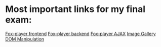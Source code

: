 # Most important links for my final exam:
[Fox-player frontend](https://github.com/greenfox-academy/zsuzsifulop/blob/master/week-10/day-02/assets/frontend.js)
[Fox-player backend](https://github.com/greenfox-academy/zsuzsifulop/blob/master/week-10/day-02/server.js)
[Fox-player AJAX](https://github.com/greenfox-academy/zsuzsifulop/blob/master/week-10/day-02/assets/ajax.js)
[Image Gallery DOM Manipulation](https://github.com/greenfox-academy/zsuzsifulop/blob/master/week-07/day-04/image_slider.html)
